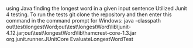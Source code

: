  using Java finding the longest word in a given input sentence
Utilized Junit 4 testing. To run the tests git clone the repository and then enter this command in the command prompt for Windows:
java -classpath  out\test\longestWord;out\test\longestWord\lib\junit-4.12.jar;out\test\longestWord\lib\hamcrest-core-1.3.jar org.junit.runner.JUnitCore EvaluateLongestWordTest
